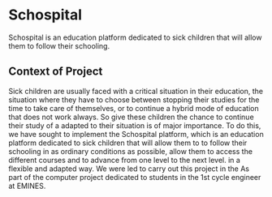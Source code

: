# Schospital
Schospital is an education platform dedicated to sick children that will allow them to follow their schooling.

## Context of Project
Sick children are usually faced with a critical situation in 
their education, the situation where they have to choose between stopping their studies for the time 
to take care of themselves, or to continue a hybrid mode of education that does not work 
always. So give these children the chance to continue their study of a 
adapted to their situation is of major importance. 
To do this, we have sought to implement the Schospital platform, which is 
an education platform dedicated to sick children that will allow them to 
to follow their schooling in as ordinary conditions as possible, 
allow them to access the different courses and to advance from one level to the next level. 
in a flexible and adapted way. We were led to carry out this project in the 
As part of the computer project dedicated to students in the 1st cycle 
engineer at EMINES. 
